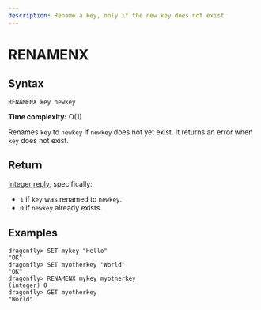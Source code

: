 ```yaml
---
description: Rename a key, only if the new key does not exist
---
```


# RENAMENX

## Syntax

    RENAMENX key newkey

**Time complexity:** O(1)

Renames `key` to `newkey` if `newkey` does not yet exist.
It returns an error when `key` does not exist.

## Return

[Integer reply](https://redis.io/docs/reference/protocol-spec#resp-integers), specifically:

* `1` if `key` was renamed to `newkey`.
* `0` if `newkey` already exists.

## Examples

```shell
dragonfly> SET mykey "Hello"
"OK"
dragonfly> SET myotherkey "World"
"OK"
dragonfly> RENAMENX mykey myotherkey
(integer) 0
dragonfly> GET myotherkey
"World"
```
